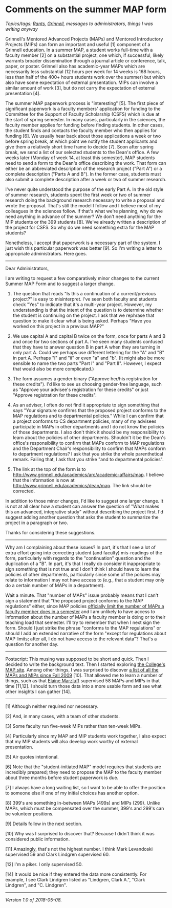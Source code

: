 Comments on the summer MAP form
===============================

*Topics/tags: [Rants](index-rants), [Grinnell](index-grinnell), messages to administrators, things I was writing anyway*

Grinnell's Mentored Advanced Projects (MAPs) and Mentored Introductory
Projects (MIPs) can form an important and
useful [1] component of a Grinnell education.  In a summer MAP, a student
works full-time with a faculty member [2] on a substantial project,
one which, if successful, likely warrants broader dissemination through
a journal article or conference, talk, paper, or poster.  Grinnell also
has academic-year MAPs which are necessarily less substantial (12 hours
per week for 14 weeks is 168 hours, less than half of the 400+ hours
students work over the summer) but which also have some expectation of
external presentation.  MIPs can involve a similar amount of work [3],
but do not carry the expectation of external presentation [4].

The summer MAP paperwork process is "interesting" [5].  The first piece
of significant paperwork is a faculty members' application for funding
to the Committee for the Support of Faculty Scholarship (CSFS) which is
due at the start of spring semester.  In many cases, particularly in the
sciences, the faculty member applies for funding before finding students.
In other cases, the student finds and contacts the faculty member who then
applies for funding [6].  We usually hear back about those applications
a week or two before spring break, at which point we notify the student
applicants and give them a relatively short time frame to decide [7].
Soon after spring break, we send a list of our selected students to
the Dean's office.  A few weeks later (Monday of week 14, at least this
semester), MAP students need to send a form to the Dean's office
describing the work.  That form can either be an abbreviated description
of the research project ("Part A") or a complete description ("Parts
A and B").  In the former case, students must also submit a complete
description after a week or two of summer research.

I've never quite understood the purpose of the early Part A.  In the
old style of summer research, students spent the first week or two
of summer research doing the background research necessary to write
a proposal and wrote the proposal.  That's still the model I follow
and I believe most of my colleagues in the sciences follow.  If that's
what we're planning, why do we need anything in advance of the summer?
We don't need anything for the MIP students or the 399 students [8].
We've already written a description of the project for CSFS.  So why do
we need something extra for the MAP students?

Nonetheless, I accept that paperwork is a necessary part of the system.
I just wish this particular paperwork was better [9].  So I'm writing a letter
to appropriate administrators.  Here goes.

---

Dear Administrators,

I am writing to request a few comparatively minor changes to the current
Summer MAP Form and to suggest a larger change.

1. The question that reads "Is this a continuation of a current/previous
project?" is easy to misinterpret.  I've seen both faculty and students
check "Yes" to indicate that it's a multi-year project.  However, my
understanding is that the intent of the question is to determine whether
the student is continuing on the project.  I ask that we rephrase that
question to make it clear what is being asked.   Perhaps "Have you
worked on this project in a previous MAP?"

2. We use capital A and capital B twice on the form, once for parts A
and B and once for two sections of part A.  I've seen many students
confused that they have to answer question B in part A when they are
turning in only part A.  Could we perhaps use different lettering for
the "A" and "B" in part A.  Perhaps "i" and "ii" or even "a" and "b".
(It might also be more sensible to name the two parts "Part I" and
"Part II".  However, I expect that would also be more complicated.)

3. The form assumes a gender binary ("Approve her/his registration for
these credits").  I'd like to see us choosing gender-free language,
such as "Approve your advisee's registration for these credits" or
just "Approve registration for these credits".

4. As an adviser, I often do not find it appropriate to sign something
that says "Your signature confirms that the proposed project conforms
to the MAP regulations and to departmental policies."  While I can confirm
that a project conforms to CS department policies, many of my advisees
participate in MAPs in other departments and I do not know the policies
of those departments.  I also don't think it should be my responsibility
to learn about the policies of other departments.  Shouldn't it be
the Dean's office's responsibility to confirm that MAPs conform to
MAP regulations and the Department Chair's responsibility to confirm
that MAPs conform to department regulations?  I ask that you strike
the whole parenthetical remark.  Failing that, I ask that you strike
"and to departmental policies".

5. The link at the top of the form is to <http://www.grinnell.edu/academics/arc/academic-affairs/map>.  I believe that the information is now at <http://www.grinnell.edu/academics/dean/map>.  The link should be corrected.

In addition to those minor changes, I'd like to suggest one larger
change.  It is not at all clear how a student can answer the question
of "What makes this an advanced, integrative study" without describing
the project first.  I'd suggest adding another question that asks the
student to summarize the project in a paragraph or two.

Thanks for considering these suggestions.

---

Why am I complaining about these issues?  In part, it's that I see a lot
of extra effort going into correcting student (and faculty) mis-readings
of the form, particularly with regards to the "continuation" question
and the duplication of a "B".  In part, it's that I really do consider
it inappropriate to sign something that is not true and I don't think
I should have to learn the policies of other departments, particularly
since some of the policies may relate to information I may not have
access to (e.g., that a student may only do a certain number of MAPs in
a department).

Wait a minute.  That "number of MAPs" issue probably means that I
can't sign a statement that "the proposed project conforms to the MAP
regulations" either, since MAP policies [officially limit the number of
MAPs a faculty member does in a semester](map-rules) and I am unlikely
to have access to information about the number of MAPs a faculty member
is doing or to their teaching load that semester.  I'll try to remember
that when I next sign the form.  Should I just strike the phrase "conforms
to the MAP regulations" or should I add an extended narrative of the form
"except for regulations about MAP limits; after all, I do not have access
to the relevant data"?  That's a question for another day.

---

Postscript: This musing was supposed to be short and quick.  Then I
decided to write the background text.  Then I started exploring
[the College's MAP site](http://www.grinnell.edu/academics/dean/map).
Among other things, I was surprised to discover [a list of all the MAPs and MIPs since
Fall 2009](http://www.grinnell.edu/academics/dean/map/past_maps) [10].
That allowed me to learn a number of things, such as that [Elaine
Marzluff](elaine-marzluff) supervised 58 MAPs and MIPs in that time
[11,12].  I should turn those data into a more usable form and see what
other insights I can gather [14].

---

[1] Although neither required nor necessary.

[2] And, in many cases, with a team of other students.

[3] Some faculty run five-week MIPs rather than ten-week MIPs.

[4] Particularly since my MAP and MIP students work together, I also
expect that my MIP students will also develop work worthy of external
presentation.

[5] Air quotes intentional.

[6] Note that the "student-initiated MAP" model requires that students
are incredibly prepared; they need to propose the MAP to the faculty 
member about three months before student paperwork is due.

[7] I always have a long waiting list, so I want to be able to offer
the position to someone else if one of my initial choices has another
option.

[8] 399's are something in-between MAPs (499s) and MIPs (299).  Unlike
MAPs, which must be compensated over the summer, 399's and 299's can be
volunteer positions.

[9] Details follow in the next section.

[10] Why was I surprised to discover that?  Because I didn't think it
was considered public information.

[11] Amazingly, that's not the highest number.  I think Mark Levandoski
supervised 59 and Clark Lindgren supervised 60.

[12] I'm a piker.  I only supervised 50.

[14] It would be nice if they entered the data more consistently.
For example, I see Clark Lindgren listed as "Lindgren, Clark A.",
"Clark Lindgren", and "C. Lindgren".

---

*Version 1.0 of 2018-05-08.*
